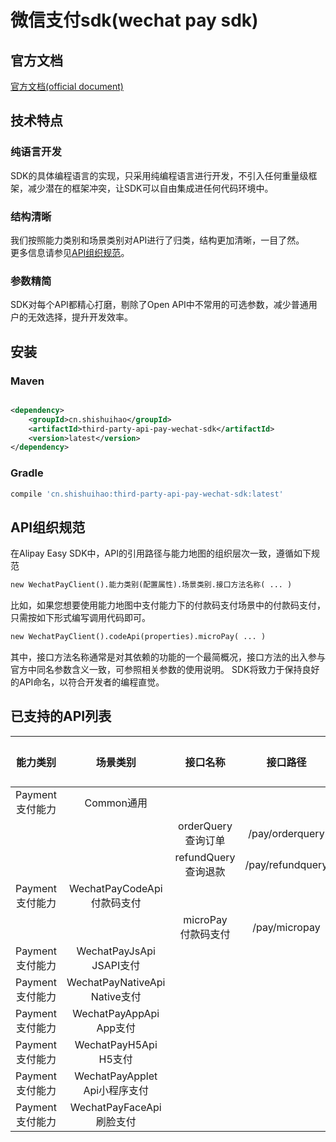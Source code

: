 # 微信支付sdk(wechat pay sdk)

## 官方文档

[官方文档(official document)](https://pay.weixin.qq.com/wiki/doc/api/index.html)

## 技术特点

### 纯语言开发

SDK的具体编程语言的实现，只采用纯编程语言进行开发，不引入任何重量级框架，减少潜在的框架冲突，让SDK可以自由集成进任何代码环境中。

### 结构清晰

我们按照能力类别和场景类别对API进行了归类，结构更加清晰，一目了然。<br>
更多信息请参见<a href="#API组织规范">API组织规范</a>。

### 参数精简

SDK对每个API都精心打磨，剔除了Open API中不常用的可选参数，减少普通用户的无效选择，提升开发效率。

## 安装

### Maven

```xml

<dependency>
    <groupId>cn.shishuihao</groupId>
    <artifactId>third-party-api-pay-wechat-sdk</artifactId>
    <version>latest</version>
</dependency>
```

### Gradle

```groovy
compile 'cn.shishuihao:third-party-api-pay-wechat-sdk:latest'
```

## API组织规范

在Alipay Easy SDK中，API的引用路径与能力地图的组织层次一致，遵循如下规范

```txt
new WechatPayClient().能力类别(配置属性).场景类别.接口方法名称( ... )
```

比如，如果您想要使用能力地图中支付能力下的付款码支付场景中的付款码支付，只需按如下形式编写调用代码即可。

```txt
new WechatPayClient().codeApi(properties).microPay( ... )
```

其中，接口方法名称通常是对其依赖的功能的一个最简概况，接口方法的出入参与官方中同名参数含义一致，可参照相关参数的使用说明。
SDK将致力于保持良好的API命名，以符合开发者的编程直觉。

## 已支持的API列表

| 能力类别             | 场景类别                          | 接口名称                 | 接口路径         | 已测试 |
| :------------------: | :-------------------------------: | :----------------------: | :--------------: | :----: |
| Payment</br>支付能力 |           Common通用              |                          |                  |        |
|                      |                                   | orderQuery</br>查询订单  | /pay/orderquery  | 是     |
|                      |                                   | refundQuery</br>查询退款 | /pay/refundquery |        |
| Payment</br>支付能力 | WechatPayCodeApi</br>付款码支付   |                          |                  |        |
|                      |                                   | microPay</br>付款码支付  | /pay/micropay    | 是     |
| Payment</br>支付能力 | WechatPayJsApi</br>JSAPI支付      |                          |                  |        |
| Payment</br>支付能力 | WechatPayNativeApi</br>Native支付 |                          |                  |        |
| Payment</br>支付能力 | WechatPayAppApi</br>App支付       |                          |                  |        |
| Payment</br>支付能力 | WechatPayH5Api</br>H5支付         |                          |                  |        |
| Payment</br>支付能力 | WechatPayApplet</br>Api小程序支付 |                          |                  |        |
| Payment</br>支付能力 | WechatPayFaceApi</br>刷脸支付     |                          |                  |        |
